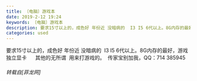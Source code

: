 ```yaml
---
title: 〔电脑〕游戏本
date: 2019-2-12 19:24
keywords: 〔电脑〕游戏本
description: 要求15寸以上的，成色好 年份近 没暗病的  I3 I5 6代以上。8G内存的最好，游戏独立显卡      其他的无所谓  用来打游戏的。  传家宝别加我，QQ：714 385945
categories: used
---
```

<td class="t_f" id="postmessage_2978552">

要求15寸以上的，成色好 年份近 没暗病的  I3 I5 6代以上。8G内存的最好，游戏独立显卡      其他的无所谓  用来打游戏的。  传家宝别加我，QQ：714 385945</td>
###### 转载自[菲龙网]